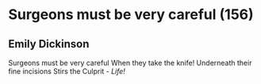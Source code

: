 # Surgeons must be very careful (156)
## Emily Dickinson
Surgeons must be very careful
When they take the knife!
Underneath their fine incisions
Stirs the Culprit - _Life!_